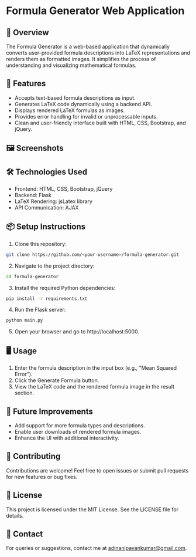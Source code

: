 # Formula Generator Web Application

## 📜 Overview
The Formula Generator is a web-based application that dynamically converts user-provided formula descriptions into LaTeX representations and renders them as formatted images. It simplifies the process of understanding and visualizing mathematical formulas.

## 🌟 Features
* Accepts text-based formula descriptions as input.
* Generates LaTeX code dynamically using a backend API.
* Displays rendered LaTeX formulas as images.
* Provides error handling for invalid or unprocessable inputs.
* Clean and user-friendly interface built with HTML, CSS, Bootstrap, and jQuery.

## 🖼️ Screenshots


## 🛠️ Technologies Used
* Frontend: HTML, CSS, Bootstrap, jQuery
* Backend: Flask
* LaTeX Rendering: jsLatex library
* API Communication: AJAX

## 📦 Setup Instructions
1. Clone this repository:
```bash
git clone https://github.com/<your-username>/formula-generator.git
```
2. Navigate to the project directory:
```bash
cd formula-generator
```
3. Install the required Python dependencies:
```bash
pip install -r requirements.txt
```
4. Run the Flask server:
```bash
python main.py
```
5. Open your browser and go to http://localhost:5000.
   
## 🖥️ Usage
1. Enter the formula description in the input box (e.g., "Mean Squared Error").
2. Click the Generate Formula button.
3. View the LaTeX code and the rendered formula image in the result section.

## 🚀 Future Improvements
* Add support for more formula types and descriptions.
* Enable user downloads of rendered formula images.
* Enhance the UI with additional interactivity.

## 📝 Contributing
Contributions are welcome! Feel free to open issues or submit pull requests for new features or bug fixes.

## 📄 License
This project is licensed under the MIT License. See the LICENSE file for details.

## 📧 Contact
For queries or suggestions, contact me at adinanipavankumar@gmail.com.

